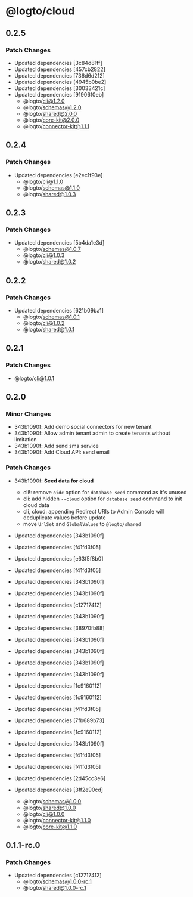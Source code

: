# @logto/cloud

## 0.2.5

### Patch Changes

- Updated dependencies [3c84d81ff]
- Updated dependencies [457cb2822]
- Updated dependencies [736d6d212]
- Updated dependencies [4945b0be2]
- Updated dependencies [30033421c]
- Updated dependencies [91906f0eb]
  - @logto/cli@1.2.0
  - @logto/schemas@1.2.0
  - @logto/shared@2.0.0
  - @logto/core-kit@2.0.0
  - @logto/connector-kit@1.1.1

## 0.2.4

### Patch Changes

- Updated dependencies [e2ec1f93e]
  - @logto/cli@1.1.0
  - @logto/schemas@1.1.0
  - @logto/shared@1.0.3

## 0.2.3

### Patch Changes

- Updated dependencies [5b4da1e3d]
  - @logto/schemas@1.0.7
  - @logto/cli@1.0.3
  - @logto/shared@1.0.2

## 0.2.2

### Patch Changes

- Updated dependencies [621b09ba1]
  - @logto/schemas@1.0.1
  - @logto/cli@1.0.2
  - @logto/shared@1.0.1

## 0.2.1

### Patch Changes

- @logto/cli@1.0.1

## 0.2.0

### Minor Changes

- 343b1090f: Add demo social connectors for new tenant
- 343b1090f: Allow admin tenant admin to create tenants without limitation
- 343b1090f: Add send sms service
- 343b1090f: Add Cloud API: send email

### Patch Changes

- 343b1090f: **Seed data for cloud**

  - cli!: remove `oidc` option for `database seed` command as it's unused
  - cli: add hidden `--cloud` option for `database seed` command to init cloud data
  - cli, cloud: appending Redirect URIs to Admin Console will deduplicate values before update
  - move `UrlSet` and `GlobalValues` to `@logto/shared`

- Updated dependencies [343b1090f]
- Updated dependencies [f41fd3f05]
- Updated dependencies [e63f5f8b0]
- Updated dependencies [f41fd3f05]
- Updated dependencies [343b1090f]
- Updated dependencies [343b1090f]
- Updated dependencies [c12717412]
- Updated dependencies [343b1090f]
- Updated dependencies [38970fb88]
- Updated dependencies [343b1090f]
- Updated dependencies [343b1090f]
- Updated dependencies [343b1090f]
- Updated dependencies [343b1090f]
- Updated dependencies [1c9160112]
- Updated dependencies [1c9160112]
- Updated dependencies [f41fd3f05]
- Updated dependencies [7fb689b73]
- Updated dependencies [1c9160112]
- Updated dependencies [343b1090f]
- Updated dependencies [f41fd3f05]
- Updated dependencies [f41fd3f05]
- Updated dependencies [2d45cc3e6]
- Updated dependencies [3ff2e90cd]
  - @logto/schemas@1.0.0
  - @logto/shared@1.0.0
  - @logto/cli@1.0.0
  - @logto/connector-kit@1.1.0
  - @logto/core-kit@1.1.0

## 0.1.1-rc.0

### Patch Changes

- Updated dependencies [c12717412]
  - @logto/schemas@1.0.0-rc.1
  - @logto/shared@1.0.0-rc.1
